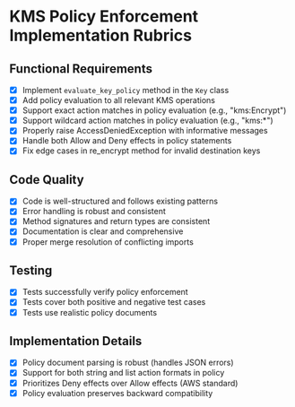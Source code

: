 # KMS Policy Enforcement Implementation Rubrics

## Functional Requirements
- [x] Implement `evaluate_key_policy` method in the `Key` class
- [x] Add policy evaluation to all relevant KMS operations
- [x] Support exact action matches in policy evaluation (e.g., "kms:Encrypt")
- [x] Support wildcard action matches in policy evaluation (e.g., "kms:*")
- [x] Properly raise AccessDeniedException with informative messages
- [x] Handle both Allow and Deny effects in policy statements
- [x] Fix edge cases in re_encrypt method for invalid destination keys

## Code Quality
- [x] Code is well-structured and follows existing patterns
- [x] Error handling is robust and consistent
- [x] Method signatures and return types are consistent
- [x] Documentation is clear and comprehensive
- [x] Proper merge resolution of conflicting imports

## Testing
- [x] Tests successfully verify policy enforcement
- [x] Tests cover both positive and negative test cases
- [x] Tests use realistic policy documents

## Implementation Details
- [x] Policy document parsing is robust (handles JSON errors)
- [x] Support for both string and list action formats in policy
- [x] Prioritizes Deny effects over Allow effects (AWS standard)
- [x] Policy evaluation preserves backward compatibility 